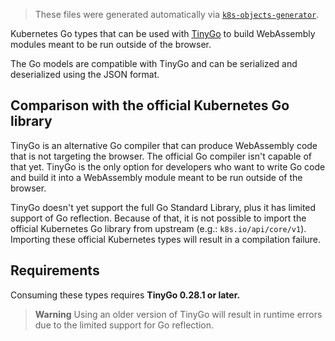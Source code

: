 > These files were generated automatically via
> [`k8s-objects-generator`](https://github.com/kubewarden/k8s-objects-generator).

Kubernetes Go types that can be used with [TinyGo](tinygo.org/) to build WebAssembly
modules meant to be run outside of the browser.

The Go models are compatible with TinyGo and can be serialized and deserialized using the JSON format.

## Comparison with the official Kubernetes Go library

TinyGo is an alternative Go compiler that can produce WebAssembly code that is
not targeting the browser. The official Go compiler isn't capable of that yet.
TinyGo is the only option for developers who want to write Go code and
build it into a WebAssembly module meant to be run outside of the browser.

TinyGo doesn't yet support the full Go Standard Library, plus it has limited
support of Go reflection.
Because of that, it is not possible to import the official Kubernetes Go library
from upstream (e.g.: `k8s.io/api/core/v1`).
Importing these official Kubernetes types will result in a compilation failure.

## Requirements

Consuming these types requires **TinyGo 0.28.1 or later.**

> **Warning**
> Using an older version of TinyGo will result in runtime errors due to the limited support for Go reflection.
